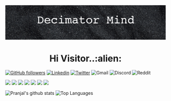 <img src = https://github.com/PranjalBhardwaj11/PranjalBhardwaj11/blob/master/black-textile-952670-2.jpg>

<h1 align="center">
  Hi Visitor..:alien:
  </h1>

[![GitHub followers](https://img.shields.io/github/followers/DecimatorMind?label=Follow&style=plastic&logo=github&logoColor=white&color=brightGreen)](https://www.github.com/DecimatorMind/)
[![Linkedin](https://img.shields.io/badge/Linkedin-Pranjal_Bhardwaj-blue?style=plastic-square&logo=Linkedin&logoColor=white&link=https://www.linkedin.com/in/pranjalbhardwaj1/)](https://www.linkedin.com/in/pranjalbhardwaj1/)
[![Twitter](https://img.shields.io/twitter/follow/PranjalBhardwj?label=Follow&logo=twitter&style=plastic)](https://twitter.com/PranjalBhardwj)
![Gmail](https://img.shields.io/badge/Gmail-DecimatorMind@gmail.com-red?style=plastic&logo=Gmail&logoColor=white)
![Discord](https://img.shields.io/badge/Discord-DecimatorMind-blueviolet?style=plastic&logo=Discord&logoColor=white)
![Reddit](https://img.shields.io/badge/Reddit-Backupnigge-red?style=plastic&logo=Reddit&logoColor=white&color=red)

![](https://img.shields.io/badge/Language-Swift-orange)
![](https://img.shields.io/badge/Language-Java-green)
![](https://img.shields.io/badge/Language-Python3-blue)
![](https://img.shields.io/badge/Language-C++-yellow)
![](https://img.shields.io/badge/Language-C-yellow)
![](https://img.shields.io/badge/Language-COBOL-darkGreen)
![](https://img.shields.io/badge/Language-HTML-red)


![Pranjal's github stats](https://github-readme-stats.vercel.app/api?username=DecimatorMind&show_icons=true&theme=tokyonight)
![Top Languages](https://github-readme-stats.anuraghazra1.vercel.app/api/top-langs/?username=DecimatorMind&theme=tokyonight&hide_langs_below=0)


